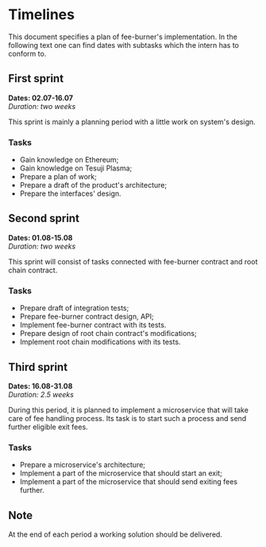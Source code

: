 # Timelines

This document specifies a plan of fee-burner's implementation. In the following text one can find dates with subtasks which the intern has to conform to.

## First sprint

**Dates: 02.07-16.07**<br/>
*Duration: two weeks*

This sprint is mainly a planning period with a little work on system's design. 

### Tasks
- Gain knowledge on Ethereum;
- Gain knowledge on Tesuji Plasma;
- Prepare a plan of work;
- Prepare a draft of the product's architecture;
- Prepare the interfaces' design.

## Second sprint

**Dates: 01.08-15.08**<br/>
*Duration: two weeks*

This sprint will consist of tasks connected with fee-burner contract and root chain contract.

### Tasks
- Prepare draft of integration tests;
- Prepare fee-burner contract design, API;
- Implement fee-burner contract with its tests.
- Prepare design of root chain contract's modifications;
- Implement root chain modifications with its tests.

## Third sprint 

**Dates: 16.08-31.08**<br/>
*Duration: 2.5 weeks*

During this period, it is planned to implement a microservice that will take care of fee handling process. Its task is to start such a process and send further eligible exit fees.

### Tasks 
- Prepare a microservice's architecture;
- Implement a part of the microservice that should start an exit;
- Implement a part of the microservice that should send exiting fees further.

## Note 
At the end of each period a working solution should be delivered.

